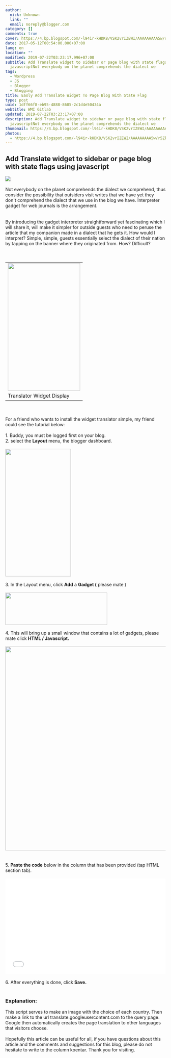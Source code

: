 ```yaml
---
author:
  nick: Unknown
  link: ""
  email: noreply@blogger.com
category: []
comments: true
cover: https://4.bp.blogspot.com/-l94ir-kHDK8/VSK2vrIZEWI/AAAAAAAAA5w/r5ZkFkd7n2o/s1600/google-translate-256.png
date: 2017-05-12T00:54:00.000+07:00
lang: en
location: ""
modified: 2019-07-22T03:23:17.996+07:00
subtitle: Add Translate widget to sidebar or page blog with state flags using
  javascriptNot everybody on the planet comprehends the dialect we
tags:
  - Wordpress
  - JS
  - Blogger
  - Blogging
title: Easly Add Translate Widget To Page Blog With State Flag
type: post
uuid: 1dff66f8-eb95-4888-8605-2c1d4e50434a
webtitle: WMI Gitlab
updated: 2019-07-22T03:23:17+07:00
description: Add Translate widget to sidebar or page blog with state flags using
  javascriptNot everybody on the planet comprehends the dialect we
thumbnail: https://4.bp.blogspot.com/-l94ir-kHDK8/VSK2vrIZEWI/AAAAAAAAA5w/r5ZkFkd7n2o/s1600/google-translate-256.png
photos:
  - https://4.bp.blogspot.com/-l94ir-kHDK8/VSK2vrIZEWI/AAAAAAAAA5w/r5ZkFkd7n2o/s1600/google-translate-256.png
---
```


<div dir="ltr" style="text-align: left;" trbidi="on"><h2 id="h2_d78a_0">Add Translate widget to sidebar or page blog with state flags using javascript</h2><div class="separator" id="div_d78a_1"><a href="http://4.bp.blogspot.com/-l94ir-kHDK8/VSK2vrIZEWI/AAAAAAAAA5w/r5ZkFkd7n2o/s1600/google-translate-256.png" id="a_d78a_0" imageanchor="1" rel="noopener noreferer nofollow"><span id="span_d78a_0"><img border="0" id="img_d78a_0" src="https://4.bp.blogspot.com/-l94ir-kHDK8/VSK2vrIZEWI/AAAAAAAAA5w/r5ZkFkd7n2o/s1600/google-translate-256.png"></span></a></div><div class="separator" id="div_d78a_2"><br></div><span id="span_d78a_1"><span id="span_d78a_2">Not everybody on the planet comprehends the dialect we comprehend, thus consider the possibility that outsiders visit writes that we have yet they don't comprehend the dialect that we use in the blog we have. Interpreter gadget for web journals is the arrangement.&nbsp;</span></span><br><span id="span_d78a_3"><span id="span_d78a_4"><br></span></span><span id="span_d78a_5"><span id="span_d78a_6"></span></span><br><span id="span_d78a_7"><span id="span_d78a_8">By introducing the gadget interpreter straightforward yet fascinating which I will share it, will make it simpler for outside guests who need to peruse the article that my companion made in a dialect that he gets it. How would I interpret? Simple, simple, guests essentially select the dialect of their nation by tapping on the banner where they originated from. How? Difficult?</span></span><br><div id="div_d78a_3"><span id="span_d78a_9"><br></span><br><table align="center" cellpadding="0" cellspacing="0" class="tr-caption-container" id="table_d78a_0"><tbody><tr id="tr_d78a_0"><td id="td_d78a_0"><a href="http://3.bp.blogspot.com/-862A7tKWRvs/VSK2ec2Hq3I/AAAAAAAAA5o/YolKe9Ykcu0/s1600/Screenshot_10.png" id="a_d78a_1" imageanchor="1" rel="noopener noreferer nofollow"><span id="span_d78a_10"><img border="0" height="400" id="img_d78a_1" src="https://3.bp.blogspot.com/-862A7tKWRvs/VSK2ec2Hq3I/AAAAAAAAA5o/YolKe9Ykcu0/s400/Screenshot_10.png" width="227"></span></a></td></tr><tr id="tr_d78a_1"><td class="tr-caption" id="td_d78a_1"><span class="notranslate"><span id="span_d78a_11">Translator Widget Display</span></span></td></tr></tbody></table><span id="span_d78a_12"><br></span></div><div id="div_d78a_4"><span id="span_d78a_13"><br></span></div><div id="div_d78a_5"><span class="notranslate"><span id="span_d78a_14">For a friend who wants to install the widget translator simple, my friend could see the tutorial below:</span></span></div><div id="div_d78a_6"><span id="span_d78a_15"><br></span></div><div id="div_d78a_7"><span class="notranslate"><span id="span_d78a_16">1. Buddy, you must be logged first on your blog.</span></span></div><div id="div_d78a_8"><span class="notranslate"><span id="span_d78a_17">2. select the&nbsp;<b>Layout</b>&nbsp;menu, the blogger dashboard.</span></span></div><div id="div_d78a_9"><span id="span_d78a_18"><br></span></div><div class="separator" id="div_d78a_10"><a href="http://4.bp.blogspot.com/-tmbdq39sU1E/VSKtnugZ9xI/AAAAAAAAA5A/PTE126NKV1w/s1600/Screenshot_20.png" id="a_d78a_2" imageanchor="1" rel="noopener noreferer nofollow"><span id="span_d78a_19"><img border="0" height="400" id="img_d78a_2" src="https://4.bp.blogspot.com/-tmbdq39sU1E/VSKtnugZ9xI/AAAAAAAAA5A/PTE126NKV1w/s400/Screenshot_20.png" width="206"></span></a></div><div id="div_d78a_11"><span id="span_d78a_20"><br></span></div><div id="div_d78a_12"><span class="notranslate"><span id="span_d78a_21">3. In the Layout menu, click&nbsp;<b>Add</b>&nbsp;a&nbsp;<b>Gadget (</b>&nbsp;please mate )</span></span></div><div id="div_d78a_13"><span id="span_d78a_22"><br></span></div><div class="separator" id="div_d78a_14"><a href="http://2.bp.blogspot.com/-mm6sUgCzitY/VSK1aLjTabI/AAAAAAAAA5Y/x7EhP2Yro3U/s1600/Screenshot_1.png" id="a_d78a_3" imageanchor="1" rel="noopener noreferer nofollow"><span id="span_d78a_23"><img border="0" height="101" id="img_d78a_3" src="https://2.bp.blogspot.com/-mm6sUgCzitY/VSK1aLjTabI/AAAAAAAAA5Y/x7EhP2Yro3U/s320/Screenshot_1.png" width="320"></span></a></div><div id="div_d78a_15"><span id="span_d78a_24"><br></span></div><div id="div_d78a_16"><span class="notranslate"><span id="span_d78a_25">4. This will bring up a small window that contains a lot of gadgets, please mate click&nbsp;<b>HTML / Javascript.</b></span></span><br><span class="notranslate"><span id="span_d78a_26"><b><br></b></span></span><span class="notranslate"><span id="span_d78a_27"><img height="640" src="https://1.bp.blogspot.com/-pK6dY5NwZMI/VSK1iwRB-mI/AAAAAAAAA5g/WR_eGXTtGAI/s640/Screenshot_21.png" width="561"><b><br></b></span></span><span class="notranslate"><span id="span_d78a_28"><span id="span_d78a_29"><br></span></span></span><br><span class="notranslate"><span id="span_d78a_30"><span id="span_d78a_31">5.&nbsp;</span><b id="b_d78a_0">Paste the code</b><span id="span_d78a_32">&nbsp;below in the column that has been provided (tap HTML section tab).</span></span></span></div><br><iframe allowfullscreen="allowfullscreen" frameborder="0" height="300" src="//jsfiddle.net/dimaslanjaka/09wq7vfn/1/embedded/" width="100%"></iframe><br><div id="div_d78a_17"><div id="div_d78a_18"><span class="notranslate"><span id="span_d78a_33"><br></span></span></div><div id="div_d78a_19"><span class="notranslate"><span id="span_d78a_34">6. After everything is done, click&nbsp;<b>Save.</b></span></span></div><div id="div_d78a_20"><div id="div_d78a_21"><span class="notranslate"><span id="span_d78a_35"><b><br></b></span></span></div><h3 id="h3_d78a_0"><span class="notranslate"><span id="span_d78a_36"><b>Explanation:</b></span></span></h3><div><span id="span_d78a_37">This script serves to make an image with the choice of each country. Then make a link to the url translate.googleusercontent.com to the query page. Google then automatically creates the page translation to other languages ​​that visitors choose.</span></div></div><div id="div_d78a_22"><span id="span_d78a_38"></span><br></div><div id="div_d78a_23"><span class="notranslate"><span id="span_d78a_39">Hopefully this article can be useful for all, if you have questions about this article and the comments and suggestions for this blog, please do not hesitate to write to the column koentar.</span></span>&nbsp;<span class="notranslate"><span id="span_d78a_40">Thank you for visiting.</span></span></div></div></div>